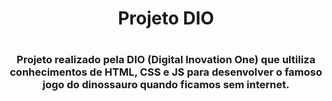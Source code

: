 <h1 align="center">Projeto DIO<h1>

<h3 align="center">Projeto realizado pela DIO (Digital Inovation One) que ultiliza conhecimentos de HTML, CSS e JS para desenvolver o famoso jogo do dinossauro quando ficamos sem internet.<h3>
